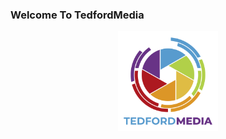 ### Welcome To TedfordMedia

<p align="center">
  <a href="https://www.tedfordmedia.com">
    <img alt="Gatsby" src="https://github.com/TedfordMedia/TedfordMedia-Gatsby/blob/main/src/images/square_logo.png" height="160" />
  </a>
</p>
<!--
**TedfordMedia/tedfordmedia** is a ✨ _special_ ✨ repository because its `README.md` (this file) appears on your GitHub profile.



